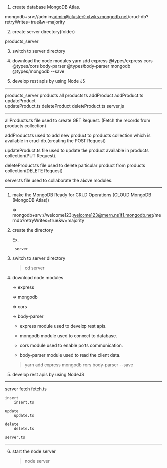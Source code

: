 1. create database MongoDB Atlas.

mongodb+srv://admin:admin@cluster0.xtwks.mongodb.net/crud-db?retryWrites=true&w=majority

2. create server directory(folder)

products_server

3. switch to server directory

4. download the node modules
   yarn add express @types/express cors @types/cors body-parser @types/body-parser mongodb @types/mongodb --save

5. develop rest apis by using Node JS

---

products_server
products
all products.ts
addProduct
addProduct.ts
updateProduct  
 updateProduct.ts
deleteProduct
deleteProduct.ts
server.js

---

allProducts.ts file used to create GET Request. (Fetch the records from products collection)

addProduct.ts used to add new product to products collection which is available in crud-db.(creating the POST Request)

updateProduct.ts file used to update the product available in products collection(PUT Request).

deleteProduct.ts file used to delete particular product from products collection(DELETE Request)

server.ts file used to collaborate the above modules.

---

1.  make the MongoDB Ready for CRUD Operations (CLOUD MongoDB (MongoDB Atlas))

    => mongodb+srv://welcome123:welcome123@mern.ns1f1.mongodb.net/merndb?retryWrites=true&w=majority

2.  create the directory

    Ex.

         server

3.  switch to server directory

    > cd server

4.  download node modules

    => express

    => mongodb

    => cors

    => body-parser

    - express module used to develop rest apis.

    - mongodb module used to connect to database.

    - cors module used to enable ports communication.

    - body-parser module used to read the client data.

    > yarn add express mongodb cors body-parser --save

5.  develop rest apis by using NodeJS

---

server
fetch
fetch.ts

    insert
        insert.ts

    update
        update.ts

    delete
        delete.ts

    server.ts

---

6. start the node server

   > node server

